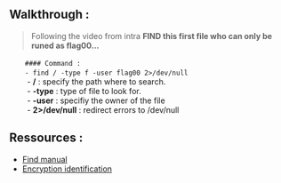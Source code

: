 ## Walkthrough :
> Following the video from intra **FIND this first file who can only be runed as flag00...**

&emsp;&emsp;```#### Command :```  
&emsp;&emsp;```- find / -type f -user flag00 2>/dev/null```  
&emsp;&emsp; - **/** : specify the path where to search.  
&emsp;&emsp; - **-type** : type of file to look for.  
&emsp;&emsp; - **-user** : specifiy the owner of the file  
&emsp;&emsp; - **2>/dev/null** : redirect errors to /dev/null  




## Ressources :
- [Find manual](https://man7.org/linux/man-pages/man1/find.1.html)
- [Encryption identification](https://www.dcode.fr/identification-chiffrement)

